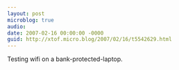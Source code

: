 ```yaml
---
layout: post
microblog: true
audio: 
date: 2007-02-16 00:00:00 -0000
guid: http://xtof.micro.blog/2007/02/16/t5542629.html
---
```

Testing wifi on a bank-protected-laptop.
